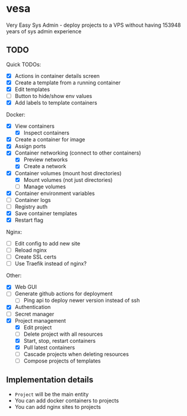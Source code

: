 # vesa
Very Easy Sys Admin - deploy projects to a VPS without having 153948 years of sys admin experience

## TODO

Quick TODOs:
- [X] Actions in container details screen
- [X] Create a template from a running container
- [X] Edit templates
- [ ] Button to hide/show env values
- [X] Add labels to template containers

Docker:
- [X] View containers
  - [X] Inspect containers
- [X] Create a container for image
- [X] Assign ports
- [X] Container networking (connect to other containers)
  - [X] Preview networks
  - [X] Create a network
- [X] Container volumes (mount host directories)
  - [X] Mount volumes (not just directories)
  - [ ] Manage volumes
- [X] Container environment variables
- [ ] Container logs
- [ ] Registry auth
- [X] Save container templates
- [X] Restart flag

Nginx:
- [ ] Edit config to add new site
- [ ] Reload nginx
- [ ] Create SSL certs
- [ ] Use Traefik instead of nginx?

Other:
- [X] Web GUI
- [ ] Generate github actions for deployment
  - [ ] Ping api to deploy newer version instead of ssh
- [X] Authentication
- [ ] Secret manager
- [X] Project management
  - [X] Edit project
  - [ ] Delete project with all resources
  - [X] Start, stop, restart containers
  - [X] Pull latest containers
  - [ ] Cascade projects when deleting resources
  - [ ] Compose projects of templates

## Implementation details

- `Project` will be the main entity
- You can add docker containers to projects
- You can add nginx sites to projects
